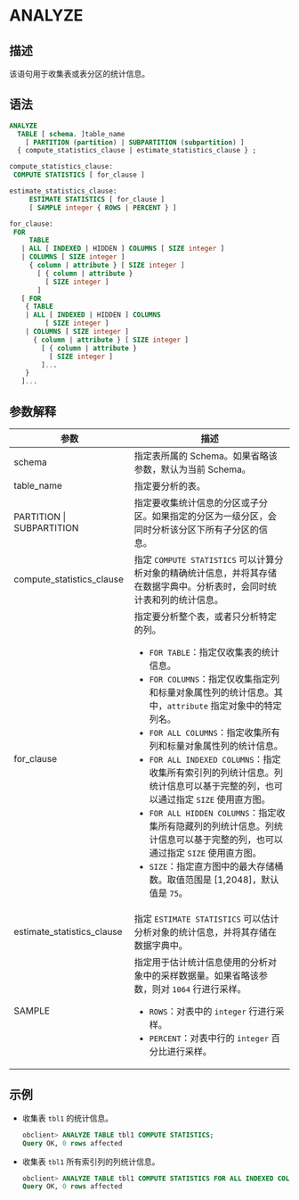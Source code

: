 # ANALYZE

## 描述

该语句用于收集表或表分区的统计信息。

## 语法

```sql
ANALYZE
  TABLE [ schema. ]table_name 
    [ PARTITION (partition) | SUBPARTITION (subpartition) ] 
  { compute_statistics_clause | estimate_statistics_clause } ;

compute_statistics_clause:
 COMPUTE STATISTICS [ for_clause ]

estimate_statistics_clause:
     ESTIMATE STATISTICS [ for_clause ]
     [ SAMPLE integer { ROWS | PERCENT } ]

for_clause:
 FOR
     TABLE
   | ALL [ INDEXED | HIDDEN ] COLUMNS [ SIZE integer ]
   | COLUMNS [ SIZE integer ]
     { column | attribute } [ SIZE integer ]
       [ { column | attribute }
         [ SIZE integer ]
       ] 
   [ FOR
    { TABLE
    | ALL [ INDEXED | HIDDEN ] COLUMNS
         [ SIZE integer ]
    | COLUMNS [ SIZE integer ]
      { column | attribute } [ SIZE integer ]
        [ { column | attribute }
          [ SIZE integer ]
        ]...
    }
   ]...
```

## 参数解释

|             参数             |                                                                                                                                                                                                                                                                                                               描述                                                                                                                                                                                                                                                                                                                |
|----------------------------|---------------------------------------------------------------------------------------------------------------------------------------------------------------------------------------------------------------------------------------------------------------------------------------------------------------------------------------------------------------------------------------------------------------------------------------------------------------------------------------------------------------------------------------------------------------------------------------------------------------------------------|
| schema                     | 指定表所属的 Schema。如果省略该参数，默认为当前 Schema。                                                                                                                                                                                                                                                                                                                                                                                                                                                                                                                                                                                             |
| table_name                 | 指定要分析的表。                                                                                                                                                                                                                                                                                                                                                                                                                                                                                                                                                                                                                        |
| PARTITION \| SUBPARTITION  | 指定要收集统计信息的分区或子分区。如果指定的分区为一级分区，会同时分析该分区下所有子分区的信息。                                                                                                                                                                                                                                                                                                                                                                                                                                                                                                                                                                                |
| compute_statistics_clause  | 指定 `COMPUTE STATISTICS` 可以计算分析对象的精确统计信息，并将其存储在数据字典中。分析表时，会同时统计表和列的统计信息。                                                                                                                                                                                                                                                                                                                                                                                                                                                                                                                                                         |
| for_clause                 | 指定要分析整个表，或者只分析特定的列。 <ul><li> `FOR TABLE`：指定仅收集表的统计信息。   </li><li> `FOR COLUMNS`：指定仅收集指定列和标量对象属性列的统计信息。其中，`attribute` 指定对象中的特定列名。   </li><li> `FOR ALL COLUMNS`：指定收集所有列和标量对象属性列的统计信息。   </li><li> `FOR ALL INDEXED COLUMNS`：指定收集所有索引列的列统计信息。列统计信息可以基于完整的列，也可以通过指定 `SIZE` 使用直方图。   </li><li> `FOR ALL HIDDEN COLUMNS`：指定收集所有隐藏列的列统计信息。列统计信息可以基于完整的列，也可以通过指定 `SIZE` 使用直方图。   </li><li> `SIZE`：指定直方图中的最大存储桶数。取值范围是 \[1,2048\]，默认值是 `75`。</li></ul>    |
| estimate_statistics_clause | 指定 `ESTIMATE STATISTICS` 可以估计分析对象的统计信息，并将其存储在数据字典中。                                                                                                                                                                                                                                                                                                                                                                                                                                                                                                                                                                             |
| SAMPLE                     | 指定用于估计统计信息使用的分析对象中的采样数据量。如果省略该参数，则对 `1064` 行进行采样。 <ul><li> `ROWS`：对表中的 `integer` 行进行采样。   </li><li> `PERCENT`：对表中行的 `integer` 百分比进行采样。</li></ul>                                                                                                                                                                                                                                                                                                                                                                                                      |

## 示例

* 收集表 `tbl1` 的统计信息。

  ```sql
  obclient> ANALYZE TABLE tbl1 COMPUTE STATISTICS;
  Query OK, 0 rows affected
  ```

* 收集表 `tbl1` 所有索引列的列统计信息。

  ```sql
  obclient> ANALYZE TABLE tbl1 COMPUTE STATISTICS FOR ALL INDEXED COLUMNS SIZE 100;
  Query OK, 0 rows affected
  ```

